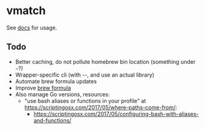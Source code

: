 # vmatch

See [docs](./docs/README.md) for usage.

## Todo

- Better caching, do not pollute homebrew bin location (something under `~`?)
- Wrapper-specific cli (with --, and use an actual library)
- Automate brew formula updates
- Improve [brew formula](https://github.com/anttiharju/homebrew-packages)
- Also manage Go versions, resources:
  - "use bash aliases or functions in your profile" at https://scriptingosx.com/2017/05/where-paths-come-from/:
    - https://scriptingosx.com/2017/05/configuring-bash-with-aliases-and-functions/
